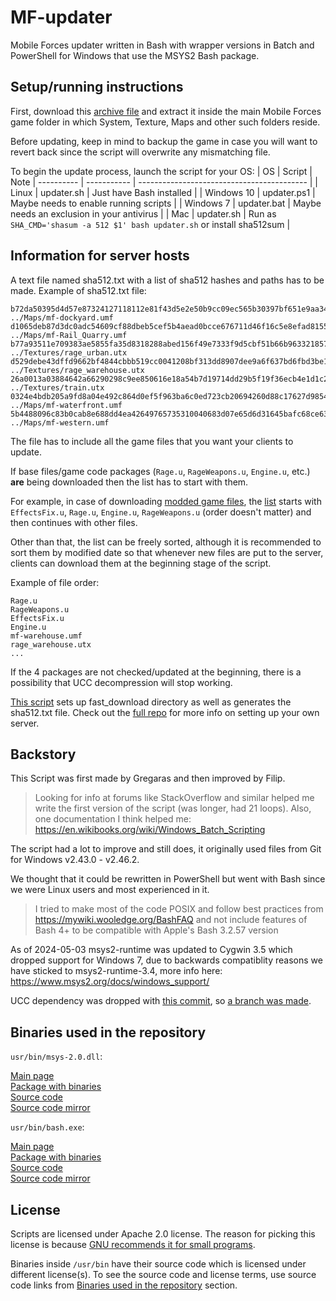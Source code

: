 # MF-updater

Mobile Forces updater written in Bash with wrapper versions in Batch and PowerShell for Windows that use the MSYS2 Bash package.

## Setup/running instructions

First, download this [archive file](https://github.com/fistodul/MF-updater/archive/refs/heads/main.zip) and extract it inside the main Mobile Forces game folder in which System, Texture, Maps and other such folders reside. 

Before updating, keep in mind to backup the game in case you will want to revert back since the script will overwrite any mismatching file.

To begin the update process, launch the script for your OS:
| OS         | Script      | Note
| ---------- | ----------- | ------------------------------------------ |
| Linux      | updater.sh  | Just have Bash installed                   |
| Windows 10 | updater.ps1 | Maybe needs to enable running scripts      |
| Windows 7  | updater.bat | Maybe needs an exclusion in your antivirus |
| Mac        | updater.sh  | Run as `SHA_CMD='shasum -a 512 $1' bash updater.sh` or install sha512sum |

## Information for server hosts

A text file named sha512.txt with a list of sha512 hashes and paths has to be made. Example of sha512.txt file:

```
b72da50395d4d57e87324127118112e81f43d5e2e50b9cc09ec565b30397bf651e9aa34c077311bb6cc0b5d68668291cebe2844b4342da020334189a6381a02c  ../Maps/mf-dockyard.umf
d1065deb87d3dc0adc54609cf88dbeb5cef5b4aead0bcce676711d46f16c5e8efad8155f7bb60917b09daa74aececd7bf561229f2ca86823f67866bab91676f8  ../Maps/mf-Rail_Quarry.umf
b77a93511e709383ae5855fa35d8318288abed156f49e7333f9d5cbf51b66b9633218578c9bf0330fb3c31edddd5185dcedd7c30bb732e4a42e187f4d7bf4c53  ../Textures/rage_urban.utx
d529debe43dffd9662bf4844cbbb519cc0041208bf313dd8907dee9a6f637bd6fbd3be1ca3c716f4de13f4e741bbc82090582429c0ed3d9f63c7648ff4133558  ../Textures/rage_warehouse.utx
26a0013a03884642a66290298c9ee850616e18a54b7d19714dd29b5f19f36ecb4e1d1c2b0778571e77540618f09ddc2c30caec0a45548942d532814327357c0c  ../Textures/train.utx
0324e4bdb205a9fd8a04e492c864d0ef5f963ba6c0ed723cb20694260d88c17627d9854542e6d40dda4a40fd5f6df57756a7e19775c4b34f34504f85a4efe709  ../Maps/mf-waterfront.umf
5b4488096c83b0cab8e688dd4ea42649765735310040683d07e65d6d31645bafc68ce63b9f8c0e502713a6469479bf01c5b6eb849f63a9db560a4038726e3a96  ../Maps/mf-western.umf
```

The file has to include all the game files that you want your clients to update.

If base files/game code packages (`Rage.u`, `RageWeapons.u`, `Engine.u`, etc.) **are** being downloaded then the list has to start with them.

For example, in case of downloading [modded game files](https://mf.nofisto.com/download/Update.zip), the [list](https://mf.nofisto.com/fast_download/sha512.txt) starts with `EffectsFix.u`, `Rage.u`, `Engine.u`, `RageWeapons.u` (order doesn't matter) and then continues with other files.

Other than that, the list can be freely sorted, although it is recommended to sort them by modified date so that whenever new files are put to the server, clients can download them at the beginning stage of the script. 

Example of file order:

```
Rage.u
RageWeapons.u
EffectsFix.u
Engine.u
mf-warehouse.umf
rage_warehouse.utx
...
```

If the 4 packages are not checked/updated at the beginning, there is a possibility that UCC decompression will stop working.

[This script](https://github.com/filipopo/MF-ansible/blob/main/templates/gameserver/scripts/compress.sh) sets up fast_download directory as well as generates the sha512.txt file. Check out the [full repo](https://github.com/filipopo/MF-ansible) for more info on setting up your own server.

## Backstory

This Script was first made by Gregaras and then improved by Filip.

> Looking for info at forums like StackOverflow and similar helped me write the first version of the script (was longer, had 21 loops). Also, one documentation I think helped me: https://en.wikibooks.org/wiki/Windows_Batch_Scripting

The script had a lot to improve and still does, it originally used files from Git for Windows v2.43.0 - v2.46.2.

We thought that it could be rewritten in PowerShell but went with Bash since we were Linux users and most experienced in it.

> I tried to make most of the code POSIX and follow best practices from https://mywiki.wooledge.org/BashFAQ and not include features of Bash 4+ to be compatible with Apple's Bash 3.2.57 version

As of 2024-05-03 msys2-runtime was updated to Cygwin 3.5 which dropped support for Windows 7, due to backwards compatiblity reasons we have sticked to msys2-runtime-3.4, more info here: https://www.msys2.org/docs/windows_support/

UCC dependency was dropped with [this commit](https://github.com/fistodul/MF-updater/commit/cff1385a9a6b7122a4b2405e02ccfee40431e6ba), so [a branch was made](https://github.com/fistodul/MF-updater/tree/ucc).

## Binaries used in the repository

`usr/bin/msys-2.0.dll`:

[Main page](https://packages.msys2.org/packages/msys2-runtime-3.4?variant=x86_64)\
[Package with binaries](https://mirror.msys2.org/msys/x86_64/msys2-runtime-3.4-3.4.10-3-x86_64.pkg.tar.zst)\
[Source code](https://mirror.msys2.org/msys/sources/msys2-runtime-3.4-3.4.10-3.src.tar.zst)\
[Source code mirror](https://github.com/fistodul/MF-updater/releases/download/v1.0.0/msys2-runtime-3.4-3.4.10-3.src.tar.zst)

`usr/bin/bash.exe`:

[Main page](https://packages.msys2.org/packages/bash?variant=x86_64)\
[Package with binaries](https://mirror.msys2.org/msys/x86_64/bash-5.2.037-2-x86_64.pkg.tar.zst)\
[Source code](https://mirror.msys2.org/msys/sources/bash-5.2.037-2.src.tar.zst)\
[Source code mirror](https://github.com/fistodul/MF-updater/releases/download/v1.0.0/bash-5.2.037-2.src.tar.zst)

## License

Scripts are licensed under Apache 2.0 license. The reason for picking this license is because [GNU recommends it for small programs](https://www.gnu.org/licenses/license-recommendations.html#small).

Binaries inside `/usr/bin` have their source code which is licensed under different license(s). To see the source code and license terms, use source code links from [Binaries used in the repository](https://github.com/fistodul/MF-updater#binaries-used-in-the-repository) section.
